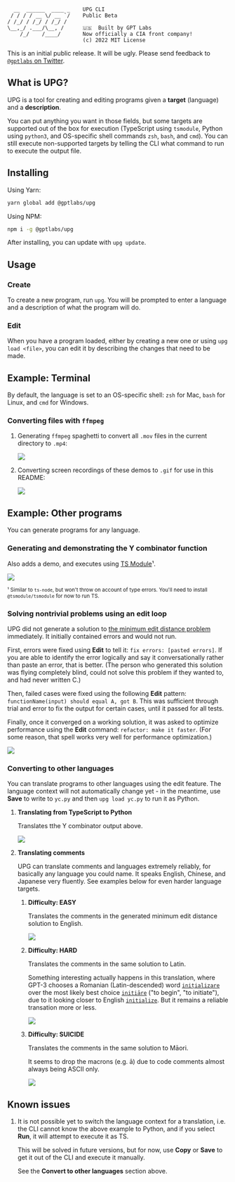 ```
  __  ______  ____ _    UPG CLI
 / / / / __ \/ __ `/    Public Beta
/ /_/ / /_/ / /_/ /     
\__,_/ .___/\__, /      🇺🇸  Built by GPT Labs
    /_/    /____/       Now officially a CIA front company!
                        (c) 2022 MIT License
```

This is an initial public release. It will be ugly. Please send feedback to
[`@gptlabs` on Twitter](https://twitter.com/gptlabs).

## What is UPG?

UPG is a tool for creating and editing programs given a **target** (language)
and a **description**.

You can put anything you want in those fields, but some targets are supported
out of the box for execution (TypeScript using `tsmodule`, Python using
`python3`, and OS-specific shell commands `zsh`, `bash`, and `cmd`). You can
still execute non-supported targets by telling the CLI what command to run to
execute the output file.

## Installing

Using Yarn:

```bash
yarn global add @gptlabs/upg
```

Using NPM:

```bash
npm i -g @gptlabs/upg
```

After installing, you can update with `upg update`.

## Usage

### Create

To create a new program, run `upg`. You will be prompted to enter a language and
a description of what the program will do.

### Edit

When you have a program loaded, either by creating a new one or using `upg load
<file>`, you can edit it by describing the changes that need to be made.

## Example: Terminal

By default, the language is set to an OS-specific shell: `zsh` for Mac, `bash`
for Linux, and `cmd` for Windows.

### Converting files with `ffmpeg`

1. Generating `ffmpeg` spaghetti to convert all `.mov` files in the current
   directory to `.mp4`:
   
   ![](https://github.com/gptlabs/tools/raw/master/packages/upg/ffmpeg.gif)

2. Converting screen recordings of these demos to `.gif` for use in this README:

   ![](https://github.com/gptlabs/tools/raw/master/packages/upg/ffmpeg-gif.gif)

## Example: Other programs

You can generate programs for any language.

### Generating and demonstrating the Y combinator function

Also adds a demo, and executes using [TS
Module](https://github.com/tsmodule/tsmodule)¹.

![](https://github.com/gptlabs/tools/raw/master/packages/upg/ycombinator.gif)

<sub>¹ Similar to `ts-node`, but won't throw on account of type errors.
You'll need to install `@tsmodule/tsmodule` for now to run TS.</sub>

 ### Solving nontrivial problems using an edit loop

UPG did not generate a solution to [the minimum edit distance
problem](https://leetcode.com/problems/edit-distance/) immediately. It
initially contained errors and would not run.

First, errors were fixed using **Edit** to tell it: `fix errors: [pasted
errors]`. If you are able to identify the error logically and say it
conversationally rather than paste an error, that is better. (The person
who generated this solution was flying completely blind, could not solve
this problem if they wanted to, and had never written C.)

Then, failed cases were fixed using the following **Edit** pattern:
`functionName(input) should equal A, got B`. This was sufficient through
trial and error to fix the output for certain cases, until it passed for
all tests.

Finally, once it converged on a working solution, it was asked to optimize
performance using the **Edit** command: `refactor: make it faster`. (For
some reason, that spell works very well for performance optimization.)

![](min-edit.png)

### Converting to other languages

You can translate programs to other languages using the edit feature. The
language context will not automatically change yet - in the meantime, use
**Save** to write to `yc.py` and then `upg load yc.py` to run it as Python.

  1. **Translating from TypeScript to Python**
  
      Translates tthe Y combinator output above.

      ![](https://github.com/gptlabs/tools/raw/master/packages/upg/yc.gif)

  2. **Translating comments**

      UPG can translate comments and languages extremely reliably, for basically
      any language you could name. It speaks English, Chinese, and Japanese very
      fluently. See examples below for even harder language targets.

      1. **Difficulty: EASY**
          
          Translates the comments in the generated minimum edit distance
          solution to English.

          ![](translate.png)
     
      3. **Difficulty: HARD**

          Translates the comments in the same solution to Latin. 
          
          Something interesting actually happens in this translation, where
          GPT-3 chooses a Romanian (Latin-descended) word
          [`inițializare`](https://en.wiktionary.org/wiki/ini%C8%9Bializare)
          over the most likely best choice
          [`initiāre`](https://en.wiktionary.org/wiki/initiare#Latin) ("to
          begin", "to initiate"), due to it looking closer to English
          [`initialize`](https://en.wiktionary.org/wiki/initialize). But it
          remains a reliable transation more or less.

          ![](latin.png)

      4. **Difficulty: SUICIDE**

          Translates the comments in the same solution to Māori.
          
          It seems to drop the macrons (e.g. ā) due to code comments almost
          always being ASCII only. 

          ![](maori.png)



## Known issues

  1. It is not possible yet to switch the language context for a translation,
      i.e. the CLI cannot know the above example to Python, and if you select
      **Run**, it will attempt to execute it as TS.
  
      This will be solved in future versions, but for now, use **Copy** or
      **Save** to get it out of the CLI and execute it manually.

      See the **Convert to other languages** section above.